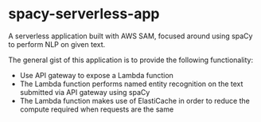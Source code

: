 # spacy-serverless-app
A serverless application built with AWS SAM, focused around using spaCy to perform NLP on given text.

The general gist of this application is to provide the following functionality:
- Use API gateway to expose a Lambda function
- The Lambda function performs named entity recognition on the text submitted via API gateway using spaCy
- The Lambda function makes use of ElastiCache in order to reduce the compute required when requests are the same